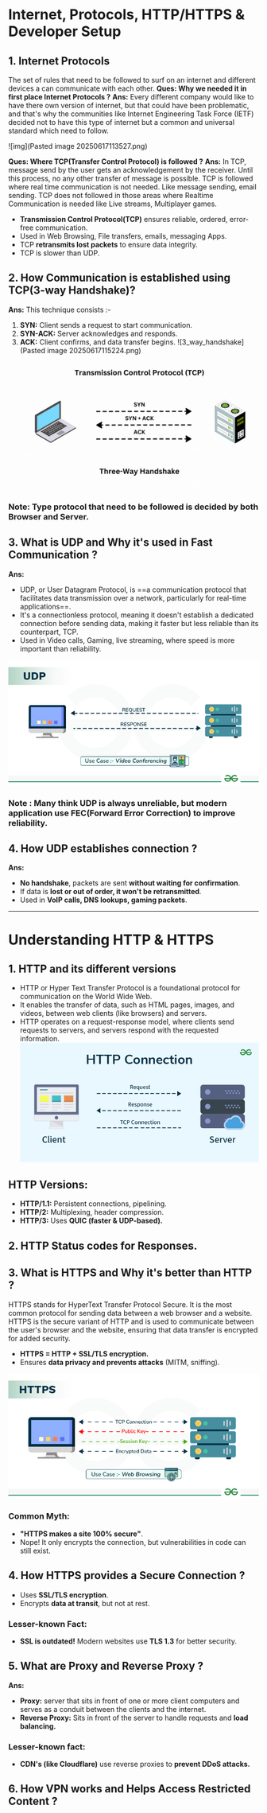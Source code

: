 # Internet, Protocols, HTTP/HTTPS & Developer Setup

## 1. Internet Protocols
The set of rules that need to be followed to surf on an internet and different devices a can communicate with each other.
**Ques: Why we needed it in first place Internet Protocols ?**
**Ans:** Every different company would like to have there own version of internet, but that could have been problematic, and that's why the communities like Internet Engineering Task Force (IETF) decided not to have this type of internet but a common and universal standard which need to follow.

![img](Pasted image 20250617113527.png)

**Ques: Where TCP(Transfer Control Protocol) is followed ?**
**Ans:** In TCP, message send by the user gets an acknowledgement by the receiver. Until this process, no any other transfer of message is possible. 
TCP is followed where real time communication is not needed. Like message sending, email sending.
TCP does not followed in those areas where Realtime Communication is needed like Live streams, Multiplayer games.
-  **Transmission Control Protocol(TCP)** ensures reliable, ordered, error-free communication.
-  Used in Web Browsing, File transfers, emails, messaging Apps.
- TCP **retransmits lost packets** to ensure data integrity.  
- TCP is slower than UDP. 

## 2. How Communication is established using TCP(3-way Handshake)?

**Ans:** This technique consists :- 
1. **SYN:** Client sends a request to start communication.
2. **SYN-ACK:** Server acknowledges and responds.
3. **ACK:** Client confirms, and data transfer begins.
![3_way_handshake](Pasted image 20250617115224.png)
![TCP](TCP-gif.gif)

### **Note:** Type protocol that need to be followed is decided by both Browser and Server.

## 3. What is UDP and Why it's used in Fast Communication ?
**Ans:** 
- UDP, or User Datagram Protocol, is ==a communication protocol that facilitates data transmission over a network, particularly for real-time applications==. 
- It's a connectionless protocol, meaning it doesn't establish a dedicated connection before sending data, making it faster but less reliable than its counterpart, TCP.
- Used in Video calls, Gaming, live streaming, where speed is more important than reliability.

![UDP](UDP-gif.gif)

### **Note :** Many think UDP is always unreliable, but modern application use **FEC(Forward Error Correction)** to improve reliability.

## 4. How UDP establishes connection ?
**Ans:**  
- **No handshake**, packets are sent **without waiting for confirmation**.
- If data is **lost or out of order, it won't be retransmitted**.
- Used in **VoIP calls, DNS lookups, gaming packets**.

<hr>

# Understanding HTTP & HTTPS

## 1. HTTP and its different versions 
- HTTP or Hyper Text Transfer Protocol is a foundational protocol for communication on the World Wide Web. 
- It enables the transfer of data, such as HTML pages, images, and videos, between web clients (like browsers) and servers. 
- HTTP operates on a request-response model, where clients send requests to servers, and servers respond with the requested information.
![HTTP](HTTP-.gif)

## HTTP Versions:
- **HTTP/1.1:** Persistent connections, pipelining.
- **HTTP/2:** Multiplexing, header compression.
- **HTTP/3:** Uses **QUIC (faster & UDP-based).**

## 2. HTTP Status codes for Responses.


## 3. What is HTTPS and Why it's better than HTTP ?
HTTPS stands for HyperText Transfer Protocol Secure. It is the most common protocol for sending data between a web browser and a website. HTTPS is the secure variant of HTTP and is used to communicate between the user's browser and the website, ensuring that data transfer is encrypted for added security.
- **HTTPS = HTTP + SSL/TLS encryption.**
- Ensures **data privacy and prevents attacks** (MITM, sniffing).

![HTTPS](HTTPS-gif.gif)

### Common Myth:
- **"HTTPS makes a site 100% secure"**.
- Nope! It only encrypts the connection, but vulnerabilities in code can still exist.

## 4. How HTTPS provides a Secure Connection ?
- Uses **SSL/TLS encryption**.
- Encrypts **data at transit**, but not at rest.
### Lesser-known Fact:
- **SSL is outdated!** Modern websites use **TLS 1.3** for better security.

## 5. What are Proxy and Reverse Proxy ?
**Ans:** 
- **Proxy:** server that sits in front of one or more client computers and serves as a conduit between the clients and the internet.
- **Reverse Proxy:** Sits in front of the server to handle requests and **load balancing.**
### Lesser-known fact:
- **CDN's (like Cloudflare)** use reverse proxies to **prevent DDoS attacks.**

## 6. How VPN works and Helps Access Restricted Content ?
